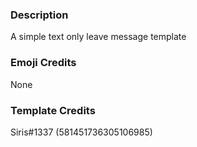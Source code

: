 ### Description

A simple text only leave message template

### Emoji Credits

None

### Template Credits

Siris#1337 (581451736305106985)
